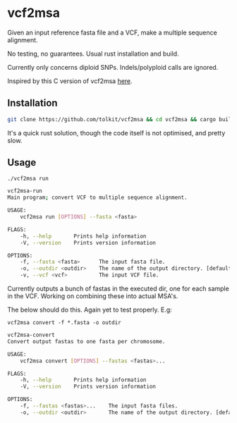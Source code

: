 # vcf2msa

Given an input reference fasta file and a VCF, make a multiple sequence alignment.

No testing, no guarantees. Usual rust installation and build.

Currently only concerns diploid SNPs. Indels/polyploid calls are ignored.

Inspired by this C version of vcf2msa <a href="https://github.com/alshai/vcf2msa">here</a>.

## Installation

```bash
git clone https://github.com/tolkit/vcf2msa && cd vcf2msa && cargo build --release
```

It's a quick rust solution, though the code itself is not optimised, and pretty slow.

## Usage

`./vcf2msa run`

```bash
vcf2msa-run 
Main program; convert VCF to multiple sequence alignment.

USAGE:
    vcf2msa run [OPTIONS] --fasta <fasta>

FLAGS:
    -h, --help       Prints help information
    -V, --version    Prints version information

OPTIONS:
    -f, --fasta <fasta>      The input fasta file.
    -o, --outdir <outdir>    The name of the output directory. [default: vcf2msa]
    -v, --vcf <vcf>          The input VCF file.
```

Currently outputs a bunch of fastas in the executed dir, one for each sample in the VCF. Working on combining these into actual MSA's.

The below should do this. Again yet to test properly. E.g:

`vcf2msa convert -f *.fasta -o outdir`

```bash
vcf2msa-convert 
Convert output fastas to one fasta per chromosome.

USAGE:
    vcf2msa convert [OPTIONS] --fastas <fastas>...

FLAGS:
    -h, --help       Prints help information
    -V, --version    Prints version information

OPTIONS:
    -f, --fastas <fastas>...    The input fasta files.
    -o, --outdir <outdir>       The name of the output directory. [default: .]
```
